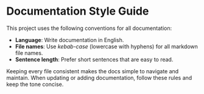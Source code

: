 # Documentation Style Guide

This project uses the following conventions for all documentation:

- **Language**: Write documentation in English.
- **File names**: Use _kebab-case_ (lowercase with hyphens) for all markdown file names.
- **Sentence length**: Prefer short sentences that are easy to read.

Keeping every file consistent makes the docs simple to navigate and maintain. When updating or adding documentation, follow these rules and keep the tone concise.
